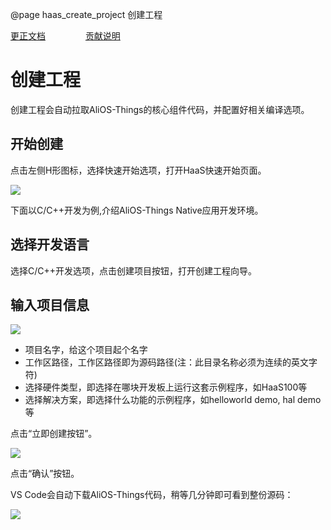 @page haas_create_project 创建工程

[更正文档](https://gitee.com/alios-things/documentation/edit/rel_3.3.0/haas-studio/create_project.md) &emsp;&emsp;&emsp;&emsp; [贡献说明](https://help.aliyun.com/document_detail/302301.html)

# 创建工程

创建工程会自动拉取AliOS-Things的核心组件代码，并配置好相关编译选项。

## 开始创建

点击左侧H形图标，选择快速开始选项，打开HaaS快速开始页面。

<div align=left display=flex>
   <img src="https://img.alicdn.com/imgextra/i4/O1CN01EqwPwV1Q1ZYFhQR9c_!!6000000001916-2-tps-2804-1750.png" style="max-width:800px;" />
</div>


下面以C/C++开发为例,介绍AliOS-Things Native应用开发环境。

## 选择开发语言

选择C/C++开发选项，点击创建项目按钮，打开创建工程向导。

## 输入项目信息

<div align=left display=flex>
   <img src="https://img.alicdn.com/imgextra/i2/O1CN01f0Z3rN1qIgMKYVmau_!!6000000005473-2-tps-1164-1002.png" style="max-width:800px;" />
</div>


* 项目名字，给这个项目起个名字
* 工作区路径，工作区路径即为源码路径(注：此目录名称必须为连续的英文字符)
* 选择硬件类型，即选择在哪块开发板上运行这套示例程序，如HaaS100等
* 选择解决方案，即选择什么功能的示例程序，如helloworld demo, hal demo等

点击“立即创建按钮”。

<div align=left display=flex>
   <img src="https://img.alicdn.com/imgextra/i1/O1CN01Lf7GHh27Z1y0w9u36_!!6000000007810-2-tps-1156-916.png" style="max-width:800px;" />
</div>


点击“确认”按钮。

VS Code会自动下载AliOS-Things代码，稍等几分钟即可看到整份源码：

<div align=left display=flex>
   <img src="https://img.alicdn.com/imgextra/i1/O1CN01w1MUey1dTaleqlgDB_!!6000000003737-2-tps-686-420.png" style="max-width:800px;" />
</div>

